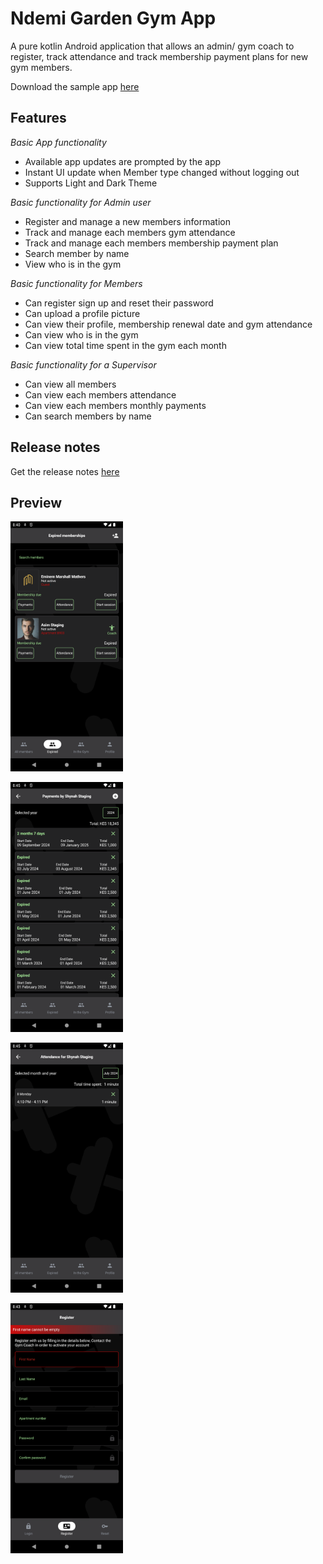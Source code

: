 # Ndemi Garden Gym App

A pure kotlin Android application that allows an admin/ gym coach to register, track attendance and track membership payment plans for new gym members.

Download the sample
app [here](https://github.com/mughalasim/NdemiGardenGym/raw/master/release/Ndemi%20Garden%20Gym.apk)

## Features

*Basic App functionality*
- Available app updates are prompted by the app
- Instant UI update when Member type changed without logging out
- Supports Light and Dark Theme

*Basic functionality for Admin user*
- Register and manage a new members information
- Track and manage each members gym attendance
- Track and manage each members membership payment plan
- Search member by name
- View who is in the gym

*Basic functionality for Members*
- Can register sign up and reset their password
- Can upload a profile picture
- Can view their profile, membership renewal date and gym attendance
- Can view who is in the gym
- Can view total time spent in the gym each month

*Basic functionality for a Supervisor*
- Can view all members
- Can view each members attendance
- Can view each members monthly payments
- Can search members by name

## Release notes
Get the release notes [here](https://github.com/mughalasim/NdemiGardenGym/releases)

## Preview

<img
src="https://github.com/mughalasim/NdemiGardenGym/blob/master/release/sc1.png"
width="180" height="400" alt="null"
/>

<img
src="https://github.com/mughalasim/NdemiGardenGym/blob/master/release/sc2.png"
width="180" height="400" alt="null"
/>

<img
src="https://github.com/mughalasim/NdemiGardenGym/blob/master/release/sc3.png"
width="180" height="400" alt="null"
/>

<img
src="https://github.com/mughalasim/NdemiGardenGym/blob/master/release/sc4.png"
width="180" height="400" alt="null"
/>